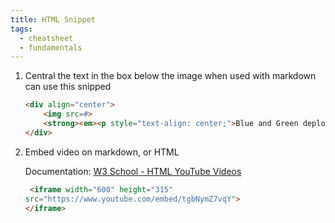 ```yaml
---
title: HTML Snippet
tags:
  - cheatsheet
  - fundamentals
---
```


1. Central the text in the box below the image when used with markdown can use this snipped

	```html
	<div align="center">
		<img src=#>
	    <strong><em><p style="text-align: center;">Blue and Green deployment strategy</p></em></strong>
	</div>
	```

2. Embed video on markdown, or HTML

	Documentation: [W3 School - HTML YouTube Videos](https://www.w3schools.com/html/html_youtube.asp)

	```html
	 <iframe width="600" height="315"
	src="https://www.youtube.com/embed/tgbNymZ7vqY">
	</iframe> 
	```
